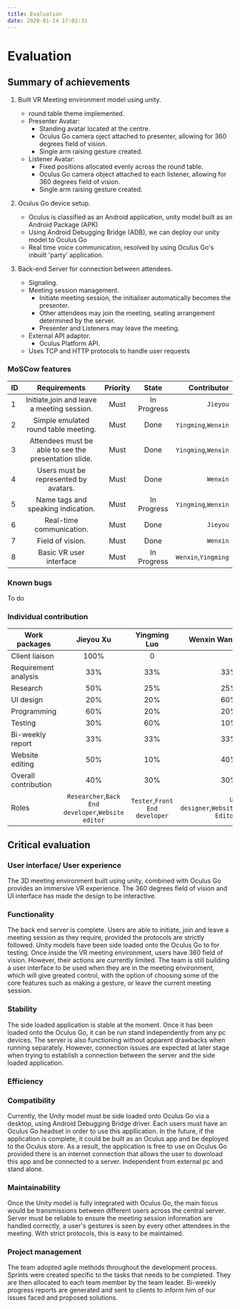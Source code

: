 ```yaml
---
title: Evaluation
date: 2020-01-14 17:02:31
---
```


# Evaluation

## Summary of achievements

1. Built VR Meeting environment model using unity.
    - round table theme implemented.
    - Presenter Avatar:
        - Standing avatar located at the centre.
        - Oculus Go camera oject attached to presenter, allowing for 360 degrees field of vision.
        - Single arm raising gesture created.
    - Listener Avatar:
        - Fixed positions allocated evenly across the round table.
        - Oculus Go camera object attached to each listener, allowing for 360 degrees field of vision.
        - Single arm raising gesture created.

2. Oculus Go device setup.
    - Oculus is classified as an Android application, unity model built as an Android Package (APK)
    - Using Android Debugging Bridge (ADB), we can deploy our unity model to Oculus Go
    - Real time voice communication, resolved by using Oculus Go's inbuilt 'party' application.

3. Back-end Server for connection between attendees.
    - Signaling.
    - Meeting session management.
        - Initiate meeting session, the initialiser automatically becomes the presenter.
        - Other attendees may join the meeting, seating arrangement determined by the server.
        - Presenter and Listeners may leave the meeting.
    - External API adaptor.
        - Oculus Platform API.
    - Uses TCP and HTTP protocols to handle user requests

### MoSCow features

| ID   | Requirements | Priority | State | Contributor |
| ---- |:------------:|:--------:|:-----:|------------:|
|1|Initiate,join and leave a meeting session.|Must|In Progress|`Jieyou`|
|2|Simple emulated round table meeting.|Must|Done|`Yingming`,`Wenxin`|
|3|Attendees must be able to see the presentation slide.|Must|Done|`Yingming`,`Wenxin`|
|4|Users must be represented by avatars.|Must|Done|`Wenxin`|
|5|Name tags and speaking indication.|Must|In Progress|`Yingming`,`Wenxin`|
|6|Real-time communication.|Must|Done|`Jieyou`|
|7|Field of vision.|Must|Done|`Wenxin`|
|8|Basic VR user interface|Must|In Progress|`Wenxin`,`Yingming`|


### Known bugs

To do

### Individual contribution
| Work packages | Jieyou Xu | Yingming Luo | Wenxin Wang|
| ------------- |:---------:|:------------:|-----------:|
|Client liaison|100%|0|0|
|Requirement analysis|33%|33%|33%|
|Research|50%|25%|25%|
|UI design|20%|20%|60%|
|Programming|60%|20%|20%|
|Testing|30%|60%|10%|
|Bi-weekly report|33%|33%|33%|
|Website editing|50%|10%|40%|
|Overall contribution|40%|30%|30%|
|Roles|`Researcher`,`Back End developer`,`Website editor`|`Tester`,`Front End developer`|`UI designer`,`Website Editor`|


## Critical evaluation

### User interface/ User experience

The 3D meeting environment built using unity, combined with Oculus Go provides an immersive VR experience.
The 360 degrees field of vision and UI interface has made the design to be interactive.

### Functionality

The back end server is complete. Users are able to initiate, join and leave a meeting session as they require,
provided the protocols are strictly followed. Unity models have been side loaded onto the Oculus Go to for testing.
Once inside the VR meeting environment, users have 360 field of vision. However, their actions are currently limited.
The team is still building a user interface to be used when they are in the meeting environment, which will give
greated control, with the option of choosing some of the core features such as making a gesture, or leave the current
meeting session.

### Stability

The side loaded application is stable at the moment. Once it has been loaded onto the Oculus Go, it can be run stand
independently from any pc devices. The server is also functioning without apparent drawbacks when running separately.
However, connection issues are expected at later stage when trying to establish a connection between the server and 
the side loaded application.

### Efficiency

### Compatibility

Currently, the Unity model must be side loaded onto Oculus Go via a desktop, using Android Debugging Bridge driver.
Each users must have an Oculus Go headset in order to use this appllication.
In the future, if the application is complete, it could be built as an Oculus app and be deployed to the
Oculus store. As a result, the application is free to use on Oculus Go provided there is an internet connection that
allows the user to download this app and be connected to a server. Independent from external pc and stand alone.

### Maintainability

Once the Unity model is fully integrated with Oculus Go, the main focus would be transmissions between different users
across the central server. Server must be reliable to ensure the meeting session information are handled correctly,
a user's gestures is seen by every other attendees in the meeting. With strict protocols, this is easy to be maintained.

### Project management

The team adopted agile methods throughout the development process. Sprints were created specific to the tasks
that needs to be completed. They are then allocated to each team member by the team leader. Bi-weekly progress reports
are generated and sent to clients to inform him of our issues faced and proposed solutions.